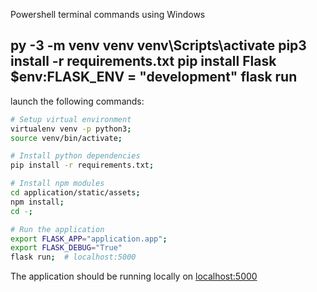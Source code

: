 Powershell terminal commands using Windows

py -3 -m venv venv
venv\Scripts\activate
pip3 install -r requirements.txt
pip install Flask
$env:FLASK_ENV = "development"
flask run
---------------------------------------------


launch the following commands:

``` bash
# Setup virtual environment
virtualenv venv -p python3;
source venv/bin/activate;

# Install python dependencies
pip install -r requirements.txt;

# Install npm modules
cd application/static/assets;
npm install;
cd -;

# Run the application
export FLASK_APP="application.app";
export FLASK_DEBUG="True"
flask run;  # localhost:5000
```

The application should be running locally on
[localhost:5000](http://localhost:5000)